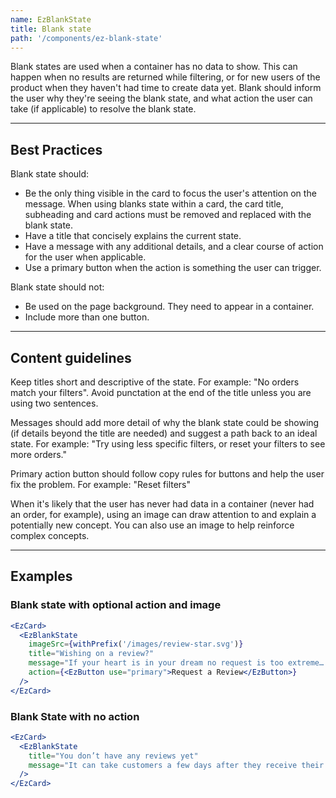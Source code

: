 ```yaml
---
name: EzBlankState
title: Blank state
path: '/components/ez-blank-state'
---
```


Blank states are used when a container has no data to show. This can happen when no results are returned while filtering, or for new users of the product when they haven't had time to create data yet. Blank should inform the user why they're seeing the blank state, and what action the user can take (if applicable) to resolve the blank state.

---

## Best Practices

Blank state should:

- Be the only thing visible in the card to focus the user's attention on the message. When using blanks state within a card, the card title, subheading and card actions must be removed and replaced with the blank state.
- Have a title that concisely explains the current state.
- Have a message with any additional details, and a clear course of action for the user when applicable.
- Use a primary button when the action is something the user can trigger.

Blank state should not:

- Be used on the page background. They need to appear in a container.
- Include more than one button.

---

## Content guidelines

Keep titles short and descriptive of the state. For example: "No orders match your filters". Avoid punctation at the end of the title unless you are using two sentences.

Messages should add more detail of why the blank state could be showing (if details beyond the title are needed) and suggest a path back to an ideal state. For example: "Try using less specific filters, or reset your filters to see more orders."

Primary action button should follow copy rules for buttons and help the user fix the problem. For example: "Reset filters"

When it's likely that the user has never had data in a container (never had an order, for example), using an image can draw attention to and explain a potentially new concept. You can also use an image to help reinforce complex concepts.

---

## Examples

### Blank state with optional action and image

```jsx
<EzCard>
  <EzBlankState
    imageSrc={withPrefix('/images/review-star.svg')}
    title="Wishing on a review?"
    message="If your heart is in your dream no request is too extreme… but maybe try again tomorrow."
    action={<EzButton use="primary">Request a Review</EzButton>}
  />
</EzCard>
```

### Blank State with no action

```jsx
<EzCard>
  <EzBlankState
    title="You don’t have any reviews yet"
    message="It can take customers a few days after they receive their order to write a review. As you get reviews, they'll appear here."
  />
</EzCard>
```
